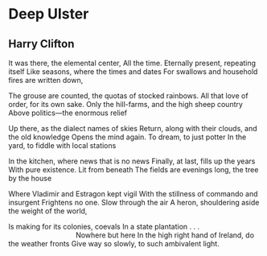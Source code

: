# Deep Ulster
## Harry Clifton
It was there, the elemental center,
All the time. Eternally present, repeating itself
Like seasons, where the times and dates
For swallows and household fires are written down,

The grouse are counted, the quotas of stocked rainbows.
All that love of order, for its own sake.
Only the hill-farms, and the high sheep country
Above politics—the enormous relief

Up there, as the dialect names of skies
Return, along with their clouds, and the old knowledge
Opens the mind again. To dream, to just potter
In the yard, to fiddle with local stations

In the kitchen, where news that is no news
Finally, at last, fills up the years
With pure existence. Lit from beneath
The fields are evenings long, the tree by the house

Where Vladimir and Estragon kept vigil
With the stillness of commando and insurgent
Frightens no one. Slow through the air
A heron, shouldering aside the weight of the world,

Is making for its colonies, coevals
In a state plantation . . .
                                  Nowhere but here
In the high right hand of Ireland, do the weather fronts
Give way so slowly, to such ambivalent light.